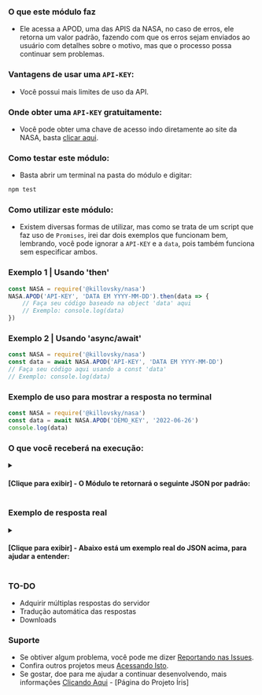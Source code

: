 ### O que este módulo faz  
- Ele acessa a APOD, uma das APIS da NASA, no caso de erros, ele retorna um valor padrão, fazendo com que os erros sejam enviados ao usuário com detalhes sobre o motivo, mas que o processo possa continuar sem problemas.  
  
### Vantagens de usar uma `API-KEY`:  
- Você possui mais limites de uso da API.  
  
### Onde obter uma `API-KEY` **gratuitamente**:  
- Você pode obter uma chave de acesso indo diretamente ao site da NASA, basta [clicar aqui](https://api.nasa.gov/).  
  
### Como testar este módulo:  
- Basta abrir um terminal na pasta do módulo e digitar:  
  
```bash  
npm test
```  
  
### Como utilizar este módulo:  
- Existem diversas formas de utilizar, mas como se trata de um script que faz uso de `Promises`, irei dar dois exemplos que funcionam bem, lembrando, você pode ignorar a `API-KEY` e a `data`, pois também funciona sem especificar ambos.  
  
### Exemplo 1 | Usando 'then'  
  
```javascript  
const NASA = require('@killovsky/nasa')
NASA.APOD('API-KEY', 'DATA EM YYYY-MM-DD').then(data => {
	// Faça seu código baseado na object 'data' aqui
	// Exemplo: console.log(data)
})
```  
  
### Exemplo 2 | Usando 'async/await'  
  
```javascript  
const NASA = require('@killovsky/nasa')
const data = await NASA.APOD('API-KEY', 'DATA EM YYYY-MM-DD')
// Faça seu código aqui usando a const 'data'
// Exemplo: console.log(data)
```  
  
### Exemplo de uso para mostrar a resposta no terminal  
  
```javascript  
const NASA = require('@killovsky/nasa')
const data = await NASA.APOD('DEMO_KEY', '2022-06-26')
console.log(data)
```  
  
### O que você receberá na execução:  
  
<details>
  <summary><h4>[Clique para exibir] - O Módulo te retornará o seguinte JSON por padrão:</h4></summary>
  
```JSON  
{
	"key": "String | API-KEY",
	"date": "String | Data [YYYY-MM-DD]",
	"error": "true | false",
	"dev_msg": "String | Mensagem de Erro [Caso a data não esteja OK]",
	"error_msg": "String | Mensagem de erro da requisição",
	"code": "Number | String | Código de erro HTTP",
	"explain": {
		"code": "Number | String | Código escrito de HTTP",
		"why": "String | Explicação do código HTTP"
	},
	"headers": {
		"date": "String | Data escrita da requisição",
		"content-type": "String | Tipo de resposta",
		"content-length": "Number | Tamanho da resposta",
		"x-ratelimit-limit": "Number | Limites de usos da API",
		"x-ratelimit-remaining": "Number | Limites de uso restantes",
		"Outros": "E alguns outros headers, faça uma requisição para obter todos."
	},
	"nasa": {
		"copyright": "String | Nome de copyright da NASA",
		"date": "String | Data [YYYY-MM-DD]",
		"explanation": "String | Descrição do evento da NASA",
		"hdurl": "String | URL com mídia HD do evento, nem sempre disponível",
		"media_type": "String | Tipo de mídia",
		"service_version": "String | Versão da API",
		"title": "String | Titulo do evento",
		"url": "String | URL com mídia padrão do evento"
	}
}
```  
  
</details>  
  
### Exemplo de resposta real  
  
<details>  
  <summary><h4>[Clique para exibir] - Abaixo está um exemplo real do JSON acima, para ajudar a entender:</h4></summary>  
  
```JSON  
{
	"key": "API-KEY",
	"date": "2017-12-24",
	"error": false,
	"dev_msg": "No commentary",
	"error_msg": "There are no apparent errors, ignore this message.",
	"code": 200,
	"explain": {
		"code": "OK",
		"why": "The request is OK, this response depends on the HTTP method used."
	},
	"headers": {
		"date": "Sun, 26 Jun 2022 23:20:45 GMT",
		"content-type": "application/json",
		"content-length": "1207",
		"connection": "close",
		"vary": "Accept-Encoding",
		"x-ratelimit-limit": "2000",
		"x-ratelimit-remaining": "1991",
		"access-control-allow-origin": "*",
		"access-control-expose-headers": "X-RateLimit-Limit, X-RateLimit-Remaining",
		"age": "0",
		"via": "http/1.1 api-umbrella (ApacheTrafficServer [cMsSf ])",
		"x-cache": "MISS",
		"strict-transport-security": "max-age=31536000; preload"
	},
	"nasa": {
		"copyright": "Craig Bobchin",
		"date": "2017-12-24",
		"explanation": "What's happened to the sky? On Friday, the photogenic launch plume from a SpaceX rocket launch created quite a spectacle over parts of southern California and Arizona.  Looking at times like a giant space fish, the impressive rocket launch from Vandenberg Air Force Base near Lompoc, California, was so bright because it was backlit by the setting Sun. Lifting off during a minuscule one-second launch window, the Falcon 9 rocket successfully delivered to low Earth orbit ten Iridium NEXT satellites that are part of a developing global communications network. The plume from the first stage is seen on the right, while the soaring upper stage rocket is seen at the apex of the plume toward the left. Several good videos of the launch were taken.  The featured image was captured from Orange County, California, in a 2.5 second duration exposure.   Gallery: More images of the SpaceX launch",
		"hdurl": "https://apod.nasa.gov/apod/image/1712/SpaceXLaunch_Bobchin_5407.jpg",
		"media_type": "image",
		"service_version": "v1",
		"title": "SpaceX Rocket Launch Plume over California",
		"url": "https://apod.nasa.gov/apod/image/1712/SpaceXLaunch_Bobchin_960.jpg"
	}
}
```  
  
</details>  
  
### TO-DO  
- Adquirir múltiplas respostas do servidor  
- Tradução automática das respostas  
- Downloads  
  
### Suporte  
  
- Se obtiver algum problema, você pode me dizer [Reportando nas Issues](https://github.com/KillovSky/NASA/issues).  
- Confira outros projetos meus [Acessando Isto](https://github.com/KillovSky/NASA/).  
- Se gostar, doe para me ajudar a continuar desenvolvendo, mais informações [Clicando Aqui](http://htmlpreview.github.io/?https://github.com/KillovSky/iris/blob/main/.readme/donates/page.html) - [Página do Projeto Íris]  